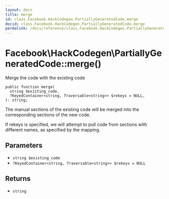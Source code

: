 ```yaml
---
layout: docs
title: merge
id: class.Facebook.HackCodegen.PartiallyGeneratedCode.merge
docid: class.Facebook.HackCodegen.PartiallyGeneratedCode.merge
permalink: /docs/reference/class.Facebook.HackCodegen.PartiallyGeneratedCode.merge/
---
```

# Facebook\\HackCodegen\\PartiallyGeneratedCode::merge()




Merge the code with the existing code




``` Hack
public function merge(
  string $existing_code,
  ?KeyedContainer<string, Traversable<string>> $rekeys = NULL,
): string;
```




The manual sections of
the existing code will be merged into the corresponding sections
of the new code.




If rekeys is specified, we will attempt to pull code from sections
with different names, as specified by the mapping.




## Parameters




+ ` string $existing_code `
+ ` ?KeyedContainer<string, Traversable<string>> $rekeys = NULL `




## Returns




* ` string `